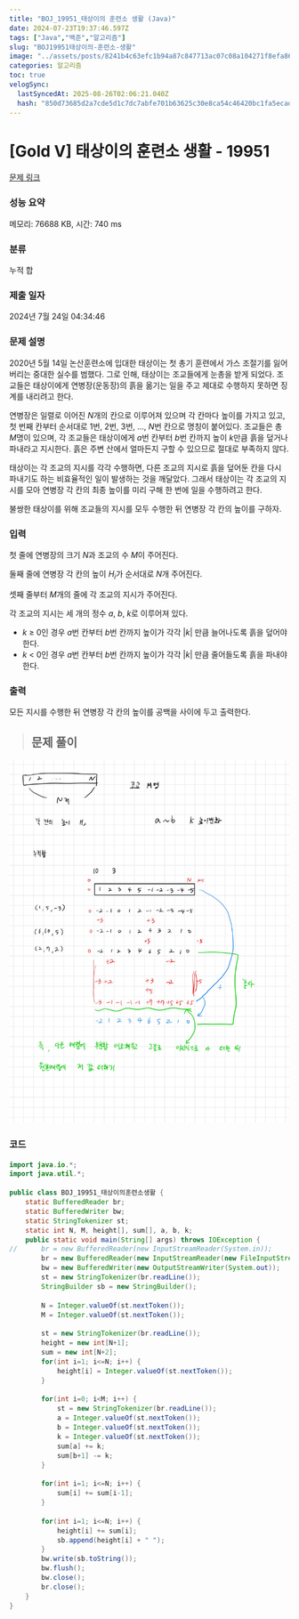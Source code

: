 ```yaml
---
title: "BOJ_19951_태상이의 훈련소 생활 (Java)"
date: 2024-07-23T19:37:46.597Z
tags: ["Java","백준","알고리즘"]
slug: "BOJ19951태상이의-훈련소-생활"
image: "../assets/posts/8241b4c63efc1b94a87c847713ac07c08a104271f8efa865a6583645185554e0.png"
categories: 알고리즘
toc: true
velogSync:
  lastSyncedAt: 2025-08-26T02:06:21.040Z
  hash: "850d73685d2a7cde5d1c7dc7abfe701b63625c30e8ca54c46420bc1fa5ecad0d"
---
```


# [Gold V] 태상이의 훈련소 생활 - 19951 

[문제 링크](https://www.acmicpc.net/problem/19951) 

### 성능 요약

메모리: 76688 KB, 시간: 740 ms

### 분류

누적 합

### 제출 일자

2024년 7월 24일 04:34:46

### 문제 설명

<p>2020년 5월 14일 논산훈련소에 입대한 태상이는 첫 총기 훈련에서 가스 조절기를 잃어버리는 중대한 실수를 범했다. 그로 인해, 태상이는 조교들에게 눈총을 받게 되었다. 조교들은 태상이에게 연병장(운동장)의 흙을 옮기는 일을 주고 제대로 수행하지 못하면 징계를 내리려고 한다.</p>

<p>연병장은 일렬로 이어진 <em>N</em>개의 칸으로 이루어져 있으며 각 칸마다 높이를 가지고 있고, 첫 번째 칸부터 순서대로 1번, 2번, 3번, ..., <em>N</em>번 칸으로 명칭이 붙어있다. 조교들은 총 <em>M</em>명이 있으며, 각 조교들은 태상이에게 <em>a</em>번 칸부터 <em>b</em>번 칸까지 높이 <em>k</em>만큼 흙을 덮거나 파내라고 지시한다. 흙은 주변 산에서 얼마든지 구할 수 있으므로 절대로 부족하지 않다.</p>

<p>태상이는 각 조교의 지시를 각각 수행하면, 다른 조교의 지시로 흙을 덮어둔 칸을 다시 파내기도 하는 비효율적인 일이 발생하는 것을 깨달았다. 그래서 태상이는 각 조교의 지시를 모아 연병장 각 칸의 최종 높이를 미리 구해 한 번에 일을 수행하려고 한다.</p>

<p>불쌍한 태상이를 위해 조교들의 지시를 모두 수행한 뒤 연병장 각 칸의 높이를 구하자.</p>

### 입력 

 <p>첫 줄에 연병장의 크기 <em>N</em>과 조교의 수 <em>M</em>이 주어진다.</p>

<p>둘째 줄에 연병장 각 칸의 높이 <em>H<sub>i</sub></em>가 순서대로 <em>N</em>개 주어진다.</p>

<p>셋째 줄부터 <em>M</em>개의 줄에 각 조교의 지시가 주어진다.</p>

<p>각 조교의 지시는 세 개의 정수 <em>a</em>, <em>b</em>, <em>k</em>로 이루어져 있다.</p>

<ul>
	<li><em>k </em>≥ 0인 경우 <em>a</em>번 칸부터 <em>b</em>번 칸까지 높이가 각각 |<em>k</em>| 만큼 늘어나도록 흙을 덮어야 한다.</li>
	<li><em>k</em> < 0인 경우 <em>a</em>번 칸부터 <em>b</em>번 칸까지 높이가 각각 |<em>k</em>| 만큼 줄어들도록 흙을 파내야 한다.</li>
</ul>

### 출력 

 <p>모든 지시를 수행한 뒤 연병장 각 칸의 높이를 공백을 사이에 두고 출력한다.</p>


> ## 문제 풀이

![](/assets/posts/8241b4c63efc1b94a87c847713ac07c08a104271f8efa865a6583645185554e0.png)

### 코드
```java
import java.io.*;
import java.util.*;

public class BOJ_19951_태상이의훈련소생활 {
	static BufferedReader br;
	static BufferedWriter bw;
	static StringTokenizer st;
	static int N, M, height[], sum[], a, b, k;
	public static void main(String[] args) throws IOException {
//		br = new BufferedReader(new InputStreamReader(System.in));
		br = new BufferedReader(new InputStreamReader(new FileInputStream("input.txt")));
		bw = new BufferedWriter(new OutputStreamWriter(System.out));
		st = new StringTokenizer(br.readLine());	
		StringBuilder sb = new StringBuilder();
	
		N = Integer.valueOf(st.nextToken());
		M = Integer.valueOf(st.nextToken());
		
		st = new StringTokenizer(br.readLine());	
		height = new int[N+1];
		sum = new int[N+2];
		for(int i=1; i<=N; i++) {	
			height[i] = Integer.valueOf(st.nextToken());
		}

		for(int i=0; i<M; i++) {
			st = new StringTokenizer(br.readLine());	
			a = Integer.valueOf(st.nextToken());
			b = Integer.valueOf(st.nextToken());
			k = Integer.valueOf(st.nextToken());
			sum[a] += k;
			sum[b+1] -= k;
		}
		
		for(int i=1; i<=N; i++) {	
			sum[i] += sum[i-1];
		}
		
		for(int i=1; i<=N; i++) {	
			height[i] += sum[i];
			sb.append(height[i] + " ");
		}
		bw.write(sb.toString());
		bw.flush();
		bw.close();
		br.close();
	}
}

```